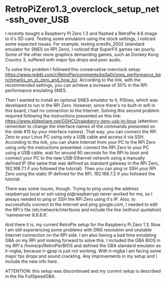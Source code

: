 # RetroPiZero1.3_overclock_setup_net-ssh_over_USB

I recently bought a Raspberry Pi Zero 1.3 and flashed a RetroPie 4.6 image to it's SD card. Testing some emulators using the stock settings, I noticed some expected issues. For example, testing snes9x_2002 (standard emulator for SNES on RPI Zero), I noticed that SuperFX games ran poorly. Some of the other more graphics demanding games, such as Donkey Kong Country 3, suffered with major fps drops and poor audio.

To solve this problem I followed this conservative overclock setup: https://www.reddit.com/r/RetroPie/comments/bs0a0i/snes_performance_benchmarks_on_pi_zero_and_how_to/. According to the link, with the recommended settings, you can achieve a increase of 30% in the RPi performance emulating SNES.

Then I wanted to install an optional SNES emulator to it, PiSnes, which was developed to run in the RPi Zero. However, since there's no built-in wifi in this board, I had no connection to the Internet. Solving this second problem required following the instructions presented on this link: https://www.slideshare.net/GSHCO/raspberry-zero-usb-in-linux (attention: remember to change the interface names of the commands presented on the slide #15 by your interface names). That way, you can connect the RPi Zero to your Linux PC using only a USB cable and access it via SSH. According to the link, you can share Internet from your PC to the RPi Zero using only the instructions presented: connect the RPi Zero to your PC using a USB cable, wait for around 90 seconds for the RPi to boot and connect your PC to the new USB-Ethernet network using a manually defined IP (the same that was defined as standard gateway in the RPi Zero, 192.168.7.1 if you followed the tutorial). Then you can ping or SSH your RPi Zero using the static IP defined for the RPi, 192.168.7.2 if you followed the tutorial.

There was some issues, though. Trying to ping using the address raspberrypi.local or ssh using pi@raspberrypi never worked for me, so I always needed to ping or SSH the RPi Zero using it's IP. Also, to successfully connect to the Internet and ping google.com, I needed to edit the RPi's file /etc/network/interfaces and include the line (without quotation) 'nameserver 8.8.8.8'.

And there it is, my current RetroPie setup for the Raspberry Pi Zero 1.3. Now I am still experiencing some problems with DNS resolution and unstable Internet connection on the RPi side. I am also having a bad time emulating GBA on my RPi and looking forward to solve this. I included the GBA BIOS in my RPi's /home/pi/RetroPie/BIOS and defined the GBA standard emulator as lr-mgba, because lr-gpsp is just not working. With lr-mgba I am facing some major fps drops and sound crackling. Any improvements in my setup and I include the new info here.

ATTENTION: this setup was discontinued and my current setup is described in the file FullSpeedGBA.
